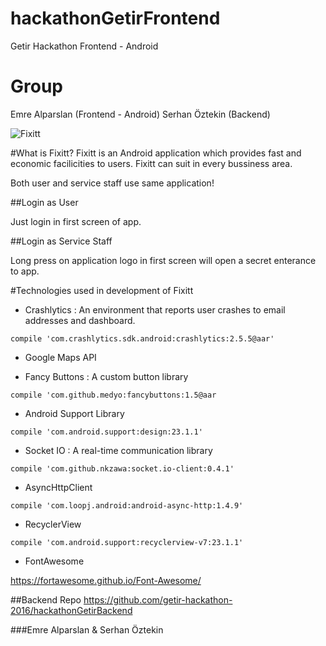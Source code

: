 # hackathonGetirFrontend
Getir Hackathon Frontend - Android 

# Group
Emre Alparslan (Frontend - Android)
Serhan Öztekin (Backend)

![Fixitt](http://s27.postimg.org/r1uw697df/logo_150.png)

#What is Fixitt?
Fixitt is an Android application which provides fast and economic facilicities to users.
Fixitt can suit in every bussiness area.

Both user and service staff use same application!

##Login as User

Just login in first screen of app.

##Login as Service Staff

Long press on application logo in first screen will open a secret enterance to app.

#Technologies used in development of Fixitt

* Crashlytics : An environment that reports user crashes to email addresses and dashboard.

```
compile 'com.crashlytics.sdk.android:crashlytics:2.5.5@aar'
```

* Google Maps API 

* Fancy Buttons : A custom button library

```
compile 'com.github.medyo:fancybuttons:1.5@aar
```

* Android Support Library

```
compile 'com.android.support:design:23.1.1'
```

* Socket IO : A real-time communication library

```
compile 'com.github.nkzawa:socket.io-client:0.4.1'
```

* AsyncHttpClient

```
compile 'com.loopj.android:android-async-http:1.4.9'
```

* RecyclerView

```
compile 'com.android.support:recyclerview-v7:23.1.1'
```

* FontAwesome

https://fortawesome.github.io/Font-Awesome/


##Backend Repo
https://github.com/getir-hackathon-2016/hackathonGetirBackend

###Emre Alparslan & Serhan Öztekin


